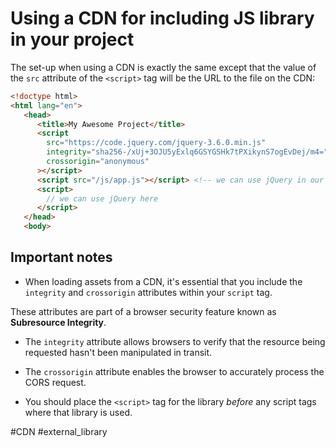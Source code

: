 # Using a CDN for including JS library in your project

The set-up when using a CDN is exactly the same except that the value of the `src` attribute of the `<script>` tag will be the URL to the file on the CDN:

```html
<!doctype html>
<html lang="en">
   <head>
      <title>My Awesome Project</title>
      <script
        src="https://code.jquery.com/jquery-3.6.0.min.js"
        integrity="sha256-/xUj+3OJU5yExlq6GSYGSHk7tPXikynS7ogEvDej/m4="
        crossorigin="anonymous"
      ></script>
      <script src="/js/app.js"></script> <!-- we can use jQuery in our app.js file -->
      <script>
        // we can use jQuery here
      </script>
   </head>
   <body>
```

## Important notes
- When loading assets from a CDN, it's essential that you include the `integrity` and `crossorigin` attributes within your `script` tag.

These attributes are part of a browser security feature known as **Subresource Integrity**.

- The `integrity` attribute allows browsers to verify that the resource being requested hasn't been manipulated in transit.
- The `crossorigin` attribute enables the browser to accurately process the CORS request.

- You should place the `<script>` tag for the library *before* any script tags where that library is used.

#CDN #external_library